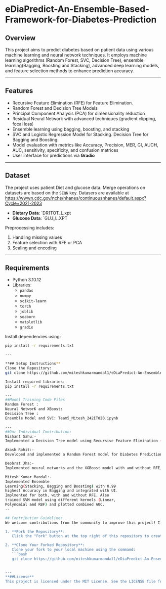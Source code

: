 # eDiaPredict-An-Ensemble-Based-Framework-for-Diabetes-Prediction
## Overview
This project aims to predict diabetes based on patient data using various machine learning and neural network techniques. It employs machine learning algorithms (Random Forest, SVC, Decision Tree), ensemble learning(Bagging, Boosting and Stacking), advanced deep learning models, and feature selection methods to enhance prediction accuracy.

---
## Features
- Recursive Feature Elimination (RFE) for Feature Elimination.
- Random Forest and Decision Tree Models
- Principal Component Analysis (PCA) for dimensionality reduction
- Residual Neural Network with advanced techniques (gradient clipping, focal loss)
- Ensemble learning using bagging, boosting, and stacking
- SVC and Logistic Regression Model for Stacking. Decision Tree for Bagging and Boosting.
- Model evaluation with metrics like Accuracy, Precision, MER, GI, AUCH, AUC, sensitivity, specificity, and confusion matrices
- User interface for predictions via **Gradio**

---
## Dataset
The project uses patient Diet and glucose data. Merge operations on datasets are based on the `SEQN` key. Datasers are available at https://wwwn.cdc.gov/nchs/nhanes/continuousnhanes/default.aspx?Cycle=2021-2023
- **Dietary Data**: `DR1TOT_L.xpt
- **Glucose Data**: `GLU_L.XPT

Preprocessing includes:
1. Handling missing values
2. Feature selection with RFE or PCA
3. Scaling and encoding

---

## Requirements
- Python 3.10.12
- Libraries:
  - `pandas`
  - `numpy`
  - `scikit-learn`
  - `torch`
  - `joblib`
  - `seaborn`
  - `matplotlib`
  - `gradio`

Install dependencies using:
```bash
pip install -r requirements.txt

---

**## Setup Instructions**
Clone the Repository:
git clone https://github.com/miteshkumarmandal1/eDiaPredict-An-Ensemble-Based-Framework-for-Diabetes-Prediction.git

Install required libraries:
pip install -r requirements.txt

---
##Model Training Code Files
Random Forest :
Neural NetworK and XBoost:
Decision Tree :
Ensemble Model and SVC: Team5_Mitesh_242IT020.ipynb

---
##Our Individual Contribution:
Nishant Sahu:-
Implemented a Decision Tree model using Recursive Feature Elimination (RFE),  without and with PCA (20 components).Developed an ensemble model combining Decision Tree and Neural Network using weighted and voting ensemble methods, achieving accuracies of 0.868 and 0.88, respectively.Successfully integrated the  model into a user interface (UI).

Akash Rohit:-
Developed and implemented a Random Forest model for Diabetes Prediction, utilizing both approaches with and without Recursive Feature Elimination (RFE) to analyze feature importance and optimize model performance. Achieved an accuracy of 0.7887, demonstrating the robustness and reliability of the model. The solution was seamlessly integrated into a user-friendly interface, enabling real-time predictions and providing an accessible tool for diabetes risk assessment.

Deobrat Jha:-
Implemented neural networks and the XGBoost model with and without RFE, utilizing ensemble techniques like bagging, stacking, and boosting. The boosting model achieved superior performance with an accuracy of 85.25% and an AUC of 85.48%. Integrated with a Gradio-based UI, allowing users to upload .csv files and get real-time predictions of diabetes status.

Mitesh Kumar Mandal:-
Implemented Ensemble
Learning(Stacking, Bagging and Boosting) with 0.99
highest Accuracy in Bagging and integrated with UI.
Implmented for both, with and without RFE. Also
trained SVM model using different kernels (Linear,
Polynomial and RBF) and plotted combined AUC.
--

## Contribution Guidelines
We welcome contributions from the community to improve this project! If you'd like to contribute, please follow these steps:

1. **Fork the Repository**:  
   Click the "Fork" button at the top right of this repository to create a personal copy.

2. **Clone Your Forked Repository**:  
   Clone your fork to your local machine using the command:
   ```bash
   git clone https://github.com/miteshkumarmandal1/eDiaPredict-An-Ensemble-Based-Framework-for-Diabetes-Prediction.git


---
**##License**
This project is licensed under the MIT License. See the LICENSE file for more details.

